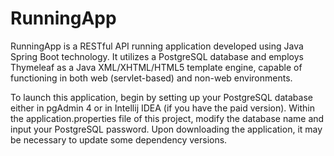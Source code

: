 # RunningApp
RunningApp is a RESTful API running application developed using Java Spring Boot technology. It utilizes a PostgreSQL database and employs Thymeleaf as a Java XML/XHTML/HTML5 template engine, capable of functioning in both web (servlet-based) and non-web environments.

To launch this application, begin by setting up your PostgreSQL database either in pgAdmin 4 or in Intellij IDEA (if you have the paid version). Within the application.properties file of this project, modify the database name and input your PostgreSQL password. Upon downloading the application, it may be necessary to update some dependency versions.
